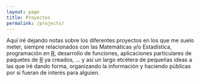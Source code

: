 ```yaml
---
layout: page
title: Proyectos
permalink: /projects/
---
```


Aquí iré dejando notas sobre los diferentes proyectos en los que me suelo meter, siempre relacionados 
con las Matemáticas y/o Estadística, programación en [R][], desarrollo de funciones, aplicaciones 
particulares de paquetes de [R][] ya creados, ... y así un largo etcétera de pequeñas ideas a las que 
iré dando forma, organizando la información y haciendo públicas por si fueran de interés para alguien.

[R]: http://www.r-project.org/ "R es un lenguaje y entorno de programación para análisis estadístico y gráfico."